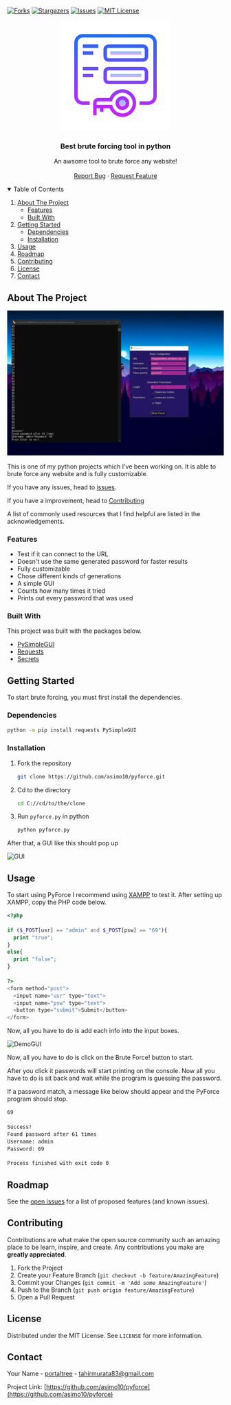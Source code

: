 [![Forks][forks-shield]][forks-url]
[![Stargazers][stars-shield]][stars-url]
[![Issues][issues-shield]][issues-url]
[![MIT License][license-shield]][license-url]

<p align="center">
  <a href="https://github.com/asimo10/pyforce">
    <img src="images/logo.png"/>
  </a>
</p>

  <h3 align="center">Best brute forcing tool in python</h3>

  <p align="center">
    An awsome tool to brute force any website!
    <br />
    <br />
    <a href="https://github.com/asimo10/pyforce/issues">Report Bug</a>
    ·
    <a href="https://github.com/asimo10/pyforce/issues">Request Feature</a>
  </p>

<details open="open">
  <summary>Table of Contents</summary>
  <ol>
    <li>
      <a href="#about-the-project">About The Project</a>
      <ul>
        <li><a href="#features">Features</a></li>
        <li><a href="#built-with">Built With</a></li>
      </ul>
    </li>
    <li>
      <a href="#getting-started">Getting Started</a>
      <ul>
        <li><a href="#dependencies">Dependencies</a></li>
        <li><a href="#installation">Installation</a></li>
      </ul>
    </li>
    <li><a href="#usage">Usage</a></li>
    <li><a href="#roadmap">Roadmap</a></li>
    <li><a href="#contributing">Contributing</a></li>
    <li><a href="#license">License</a></li>
    <li><a href="#contact">Contact</a></li>
  </ol>
</details>

## About The Project

![ScreenShot][product-screenshot]

This is one of my python projects which I've been working on. It is able to brute force any website and is fully customizable.

If you have any issues, head to [issues](https://github.com/asimo10/pyforce/issues).

If you have a improvement, head to [Contributing](#Contributing)

A list of commonly used resources that I find helpful are listed in the acknowledgements.

### Features

* Test if it can connect to the URL
* Doesn't use the same generated password for faster results
* Fully customizable
* Chose different kinds of generations
* A simple GUI
* Counts how many times it tried
* Prints out every password that was used

### Built With

This project was built with the packages below.

* [PySimpleGUI](https://pysimplegui.readthedocs.io/)
* [Requests](https://docs.python-requests.org/)
* [Secrets](https://docs.python.org/3/library/secrets.html)

## Getting Started

To start brute forcing, you must first install the dependencies.

### Dependencies

```sh
python -m pip install requests PySimpleGUI
```

### Installation

1. Fork the repository

   ```sh
   git clone https://github.com/asimo10/pyforce.git
   ```

2. Cd to the directory

   ```sh
   cd C://cd/to/the/clone
   ```

3. Run `pyforce.py` in python

   ```sh
   python pyforce.py
   ```

After that, a GUI like this should pop up

![GUI](C:\Users\内藤煌瑛\Documents\pyforceMD\images\gui.png)

## Usage

To start using PyForce I recommend using [XAMPP](https://www.apachefriends.org/) to test it. After setting up XAMPP, copy the PHP code below.

```php
<?php

if ($_POST[usr] == "admin" and $_POST[psw] == "69"){
  print "true";
}
else{
  print "false";
}

?>
<form method="post">
  <input name="usr" type="text">
  <input name="psw" type="text">
  <button type="submit">Submit</button>
</form>
```

Now, all you have to do is add each info into the input boxes.

![DemoGUI](C:\Users\内藤煌瑛\Documents\pyforceMD\images\demogui.png)

Now, all you have to do is click on the Brute Force! button to start.

After you click it passwords will start printing on the console. Now all you have to do is sit back and wait while the program is guessing the password.

If a password match, a message like below should appear and the PyForce program should stop.

```sh
69

Success!
Found password after 61 times
Username: admin 
Password: 69

Process finished with exit code 0
```

## Roadmap

See the [open issues](https://github.com/asimo10/pyforce/issues) for a list of proposed features (and known issues).

## Contributing

Contributions are what make the open source community such an amazing place to be learn, inspire, and create. Any contributions you make are **greatly appreciated**.

1. Fork the Project
2. Create your Feature Branch (`git checkout -b feature/AmazingFeature`)
3. Commit your Changes (`git commit -m 'Add some AmazingFeature'`)
4. Push to the Branch (`git push origin feature/AmazingFeature`)
5. Open a Pull Request

## License

Distributed under the MIT License. See `LICENSE` for more information.

## Contact

Your Name - [portaltree](https://github.com/asimo10) - tahirmurata83@gmail.com

Project Link: [https://github.com/asimo10/pyforce](https://github.com/asimo10/pyforce)



[forks-shield]: https://img.shields.io/github/forks/asimo10/pyforce.svg?style=for-the-badge
[forks-url]: https://github.com/asimo10/pyforce/network/members
[stars-shield]: https://img.shields.io/github/stars/asimo10/pyforce.svg?style=for-the-badge
[stars-url]: https://github.com/asimo10/pyforce/stargazers
[issues-shield]: https://img.shields.io/github/issues/asimo10/pyforce.svg?style=for-the-badge
[issues-url]: https://github.com/asimo10/pyforce/issues
[license-shield]: https://img.shields.io/github/license/asimo10/pyforce.svg?style=for-the-badge
[license-url]: https://github.com/asimo10/pyforce/blob/master/LICENSE
[product-screenshot]: images/image.png
